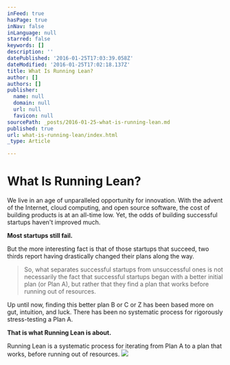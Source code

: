 ```yaml
---
inFeed: true
hasPage: true
inNav: false
inLanguage: null
starred: false
keywords: []
description: ''
datePublished: '2016-01-25T17:03:39.058Z'
dateModified: '2016-01-25T17:02:18.137Z'
title: What Is Running Lean?
author: []
authors: []
publisher:
  name: null
  domain: null
  url: null
  favicon: null
sourcePath: _posts/2016-01-25-what-is-running-lean.md
published: true
url: what-is-running-lean/index.html
_type: Article

---
```

# What Is Running Lean?

We live in an age of unparalleled opportunity for innovation. With the advent of the Internet, cloud computing, and open source software, the cost of building products is at an all-time low. Yet, the odds of building successful startups haven't improved much.

**Most startups still fail.**

But the more interesting fact is that of those startups that succeed, two thirds report having drastically changed their plans along the way.

> So, what separates successful startups from unsuccessful ones is not necessarily the fact that successful startups began with a better initial plan (or Plan A), but rather that they find a plan that works before running out of resources.

Up until now, finding this better plan B or C or Z has been based more on gut, intuition, and luck. There has been no systematic process for rigorously stress-testing a Plan A.

**That is what Running Lean is about.**

Running Lean is a systematic process for iterating from Plan A to a plan that works, before running out of resources.
![](https://the-grid-user-content.s3-us-west-2.amazonaws.com/e1c910ce-b39d-4a25-9f4d-30707f186d67.jpg)